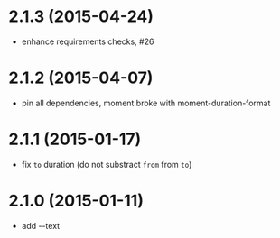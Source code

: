 # 2.1.3 (2015-04-24)

  * enhance requirements checks, #26

# 2.1.2 (2015-04-07)

  * pin all dependencies, moment broke with moment-duration-format

# 2.1.1 (2015-01-17)

  * fix `to` duration (do not substract `from` from `to`)

# 2.1.0 (2015-01-11)

  * add --text


